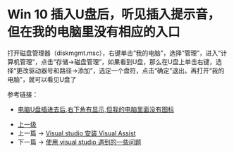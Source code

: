 # Win 10 插入U盘后，听见插入提示音，但在我的电脑里没有相应的入口

 打开磁盘管理器（diskmgmt.msc），右键单击“我的电脑”，选择“管理”，进入“计算机管理”，点击“存储→磁盘管理”，如果看到U盘，那么在U盘上单击右键，选择“更改驱动器号和路径→添加”，选定一个盘符，点击“确定”退出。再打开“我的电脑”，就可以看见U盘了

参考链接：
* [电脑U盘插进去后,右下角有显示,但我的电脑里面没有图标](https://www.kafan.cn/edu/68611056.html)

- [上一级](README.md)
- 上一篇 -> [Visual studio 安装 Visual Assist](VisualStudioInstallVisualAssist.md)
- 下一篇 -> [使用 visual studio 遇到的一些问题](useVisualStudio.md)

